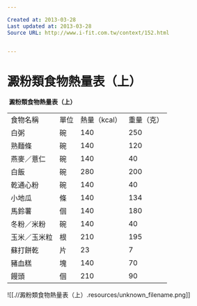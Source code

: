 ```yaml
---

Created at: 2013-03-28
Last updated at: 2013-03-28
Source URL: http://www.i-fit.com.tw/context/152.html


---
```


# 澱粉類食物熱量表（上）


 **澱粉類食物熱量表（上）**

|     |     |     |     |
| --- | --- | --- | --- |
| 食物名稱 | 單位  | 熱量（kcal） | 重量（克） |
| 白粥  | 碗   | 140 | 250 |
| 熟麵條 | 碗   | 140 | 120 |
| 燕麥／薏仁 | 碗   | 140 | 40  |
| 白飯  | 碗   | 280 | 200 |
| 乾通心粉 | 碗   | 140 | 40  |
| 小地瓜 | 條   | 140 | 134 |
| 馬鈴薯 | 個   | 140 | 180 |
| 冬粉／米粉 | 碗   | 140 | 40  |
| 玉米／玉米粒 | 根   | 210 | 195 |
| 蘇打餅乾 | 片   | 23  | 7   |
| 豬血糕 | 塊   | 140 | 70  |
| 饅頭  | 個   | 210 | 90  |

![[.//澱粉類食物熱量表（上）.resources/unknown_filename.png]]

